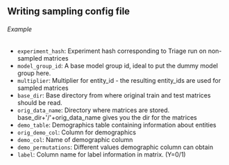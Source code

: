 ## Writing sampling config file
###### Example

* `experiment_hash`: Experiment hash corresponding to Triage run on non-sampled matrices
* `model_group_id`: A base model group id, ideal to put the dummy model group here.
* `multiplier`: Multiplier for entity_id - the resulting entity_ids are used for sampled matrices
* `base_dir`: Base directory from where original train and test matrices should be read.
* `orig_data_name`: Directory where matrices are stored. base_dir+'/'+orig_data_name gives you the dir for the matrices
* `demo_table`: Demographics table containing information about entities
* `orig_demo_col`: Column for demographics
* `demo_col`: Name of demographic column
* `demo_permutations`: Different values demographic column can obtain
* `label`: Column name for label information in matrix. (Y=0/1)